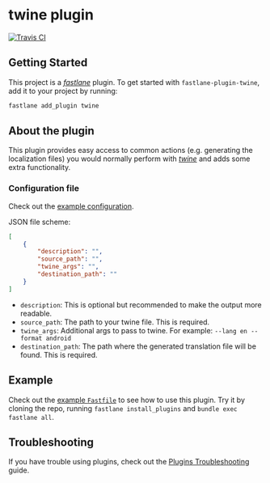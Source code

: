 # twine plugin

[![Travis CI](https://img.shields.io/travis/jonasrottmann/fastlane-plugin-twine.svg?style=flat)](https://travis-ci.org/jonasrottmann/fastlane-plugin-twine)

## Getting Started

This project is a [_fastlane_](https://github.com/fastlane/fastlane) plugin. To get started with `fastlane-plugin-twine`, add it to your project by running:

```bash
fastlane add_plugin twine
```

## About the plugin

This plugin provides easy access to common actions (e.g. generating the localization files) you would normally perform with [_twine_](https://github.com/scelis/twine) and adds some extra functionality.

### Configuration file

Check out the [example configuration](fastlane/example_config.json).

JSON file scheme:

```json
[
    {
        "description": "",
        "source_path": "",
        "twine_args": "",
        "destination_path": ""
    }
]
```

* `description`: This is optional but recommended to make the output more readable.
* `source_path`: The path to your twine file. This is required.
* `twine_args`: Additional args to pass to twine. For example: `--lang en --format android`
* `destination_path`: The path where the generated translation file will be found. This is required.


## Example

Check out the [example `Fastfile`](fastlane/Fastfile) to see how to use this plugin. Try it by cloning the repo, running `fastlane install_plugins` and `bundle exec fastlane all`.

## Troubleshooting

If you have trouble using plugins, check out the [Plugins Troubleshooting](https://docs.fastlane.tools/plugins/plugins-troubleshooting/) guide.
